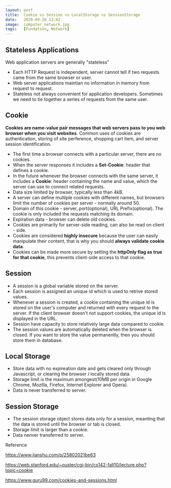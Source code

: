 ```yaml
---
layout: post
title:  Cookie vs Session vs LocalStorage vs SessionStorage
date:   2020-09-26 12:02
image:  computer_network.jpg
tags:   [Fundation, Network]
---
```


## Stateless Applications

Web application servers are generally "stateless"

* Each HTTP Request is independent, server cannot tell if two requests came from the same browser or user.
* Web server applications maintian no information in memory from request to request.
* Stateless not always convenient for application developers. Sometimes we need to tie together a series of requests from the same user.

## Cookie

**Cookies are name-value pair messages that web servers pass to you web browser when you visit websites**. Common uses of cookies are authentication, storing of site perference, shopping cart item, and server session identification.

* The first time a browser connects with a particular server, there are no cookies.
* When the server responses it includes a **Set-Cookie**: header that defines a cookie.
* In the future whenever the browser connects with the same server, it includes a **Cookie**: header containing the name and value, which the server can use to connect related requests. 
* Data size limited by browser, typically less than 4kB.
* A server can define multiple cookies with different names, but browsers limit the number of cookies per server - normally around 50.
* Domain of this cookie - server, port(optional), URL Prefix(optional). The cookie is only included the requests matching its domain.
* Expiration data - browser can delete old cookies. 
* Cookies are primarily for server-side reading, can also be read on client - side. 
* Cookies are considered **highly insecure** because the user can easily manipulate their content, that is why you should **always validate cookie data**.
* Cookies can be made more secure by setting the **httpOnly flag as true for that cookie**, this prevents client-side access to that cookie.

## Session

* A session is a global variable stored on the server.
* Each session is assigned an unique id which is used to retrive stored values. 
* Whenever a session is created, a cookie containing the unique id is stored on the user's computer and returned with every request to the server. If the client browser doesn't not support cookies, the unique id is displayed in the URL. 
* Session have capacity to store relatively large data compared to cookie. 
* The session values are automatically deleted when the browser is closed. If you want to store the value permanently, then you should store them in database. 

## Local Storage

* Store data with no expireation date and gets cleared only through Javascript, or clearing the browser / locally stored data. 
* Storage limit is the maximum amongest(10MB per origin in Google Chrome, Mozilla, Firefox, Internet Explorer and Opera).
* Data is never transferred to server.

## Session Storage

* The session storage object stores data only for a session, meanting that the data is stored until the browser or tab is closed.
* Storage limit is larger than a cookie.
* Data nenver transferred to server.

Reference

<https://www.jianshu.com/p/25802021be63>

<https://web.stanford.edu/~ouster/cgi-bin/cs142-fall10/lecture.php?topic=cookie>

<https://www.guru99.com/cookies-and-sessions.html>
